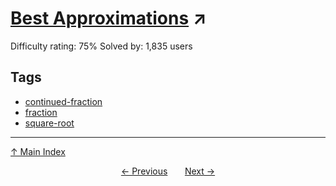 # [Best Approximations](https://projecteuler.net/problem=192) ↗️

Difficulty rating: 75%
Solved by: 1,835 users
## Tags

- [continued-fraction](../tags/continued-fraction.md)
- [fraction](../tags/fraction.md)
- [square-root](../tags/square-root.md)



---

[↑ Main Index](../README.md)


<div align=center><a href='191.md'>← Previous</a> &nbsp;&nbsp; &nbsp;&nbsp;  <a href='193.md'>Next →</a></div>
